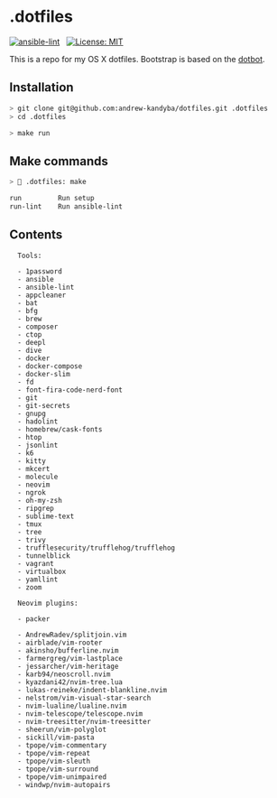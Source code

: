 # .dotfiles

[![ansible-lint](https://github.com/andrew-kandyba/dotfiles/actions/workflows/ansible-lint.yml/badge.svg)](https://github.com/andrew-kandyba/dotfiles/actions/workflows/ansible-lint.yml) &nbsp; [![License: MIT](https://img.shields.io/badge/License-MIT-green.svg)](https://opensource.org/licenses/MIT) &nbsp; 

This is a repo for my OS X dotfiles.
Bootstrap is based on the [dotbot](https://github.com/anishathalye/dotbot).   

## Installation

```sh
> git clone git@github.com:andrew-kandyba/dotfiles.git .dotfiles
> cd .dotfiles

> make run
```

## Make commands

```sh
> 🐼 .dotfiles: make

run         Run setup
run-lint    Run ansible-lint
```

## Contents

```
  Tools:

  - 1password
  - ansible
  - ansible-lint
  - appcleaner
  - bat
  - bfg
  - brew
  - composer
  - ctop
  - deepl
  - dive
  - docker
  - docker-compose
  - docker-slim
  - fd
  - font-fira-code-nerd-font
  - git
  - git-secrets
  - gnupg
  - hadolint
  - homebrew/cask-fonts
  - htop
  - jsonlint
  - k6
  - kitty
  - mkcert
  - molecule
  - neovim
  - ngrok
  - oh-my-zsh
  - ripgrep
  - sublime-text
  - tmux
  - tree
  - trivy
  - trufflesecurity/trufflehog/trufflehog
  - tunnelblick
  - vagrant
  - virtualbox
  - yamllint
  - zoom
```

```
  Neovim plugins:

  - packer

  - AndrewRadev/splitjoin.vim
  - airblade/vim-rooter
  - akinsho/bufferline.nvim
  - farmergreg/vim-lastplace
  - jessarcher/vim-heritage
  - karb94/neoscroll.nvim
  - kyazdani42/nvim-tree.lua
  - lukas-reineke/indent-blankline.nvim
  - nelstrom/vim-visual-star-search
  - nvim-lualine/lualine.nvim
  - nvim-telescope/telescope.nvim
  - nvim-treesitter/nvim-treesitter
  - sheerun/vim-polyglot
  - sickill/vim-pasta
  - tpope/vim-commentary
  - tpope/vim-repeat
  - tpope/vim-sleuth
  - tpope/vim-surround
  - tpope/vim-unimpaired
  - windwp/nvim-autopairs
```
